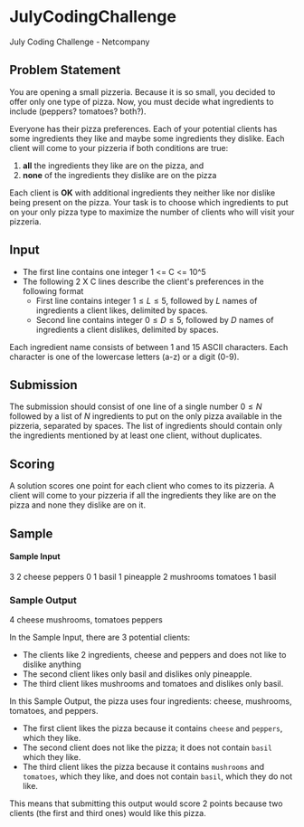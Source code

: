 # JulyCodingChallenge
July Coding Challenge - Netcompany

## Problem Statement

You are opening a small pizzeria. Because it is so small, you decided to offer only one type of pizza. Now, you must decide what ingredients to include (peppers? tomatoes? both?).

Everyone has their pizza preferences. Each of your potential clients has some ingredients they like and maybe some ingredients they dislike. Each client will come to your pizzeria if both conditions are true:

1. **all** the ingredients they like are on the pizza, and
2. **none** of the ingredients they dislike are on the pizza

Each client is **OK** with additional ingredients they neither like nor dislike being present on the pizza. Your task is to choose which ingredients to put on your only pizza type to maximize the number of clients who will visit your pizzeria.

## Input
- The first line contains one integer 1 <= C <= 10^5
- The following 2 X C lines describe the client's preferences in the following format
  - First line contains integer $1 \leq L \leq 5$, followed by $L$ names of ingredients a client likes, delimited by spaces.
  - Second line contains integer $0 \leq D \leq 5$, followed by $D$ names of ingredients a client dislikes, delimited by spaces.

Each ingredient name consists of between 1 and 15 ASCII characters. Each character is one of the lowercase letters (a-z) or a digit (0-9).

## Submission

The submission should consist of one line of a single number $0 \leq N$ followed by a list of $N$ ingredients to put on the only pizza available in the pizzeria, separated by spaces. The list of ingredients should contain only the ingredients mentioned by at least one client, without duplicates.

## Scoring

A solution scores one point for each client who comes to its pizzeria. A client will come to your pizzeria if all the ingredients they like are on the pizza and none they dislike are on it.

## Sample

#### Sample Input
3
2 cheese peppers
0
1 basil
1 pineapple
2 mushrooms tomatoes
1 basil


### Sample Output
4 cheese mushrooms, tomatoes peppers

In the Sample Input, there are 3 potential clients:
- The clients like 2 ingredients, cheese and peppers and does not like to dislike anything
- The second client likes only basil and dislikes only pineapple.
- The third client likes mushrooms and tomatoes and dislikes only basil.

 In this Sample Output, the pizza uses four ingredients: cheese, mushrooms, tomatoes, and peppers.
 
- The first client likes the pizza because it contains `cheese` and `peppers`, which they like.
- The second client does not like the pizza; it does not contain `basil` which they like.
- The third client likes the pizza because it contains `mushrooms` and `tomatoes`, which they like, and does not contain `basil`, which they do not like.

This means that submitting this output would score 2 points because two clients (the first and third ones) would like this pizza.




